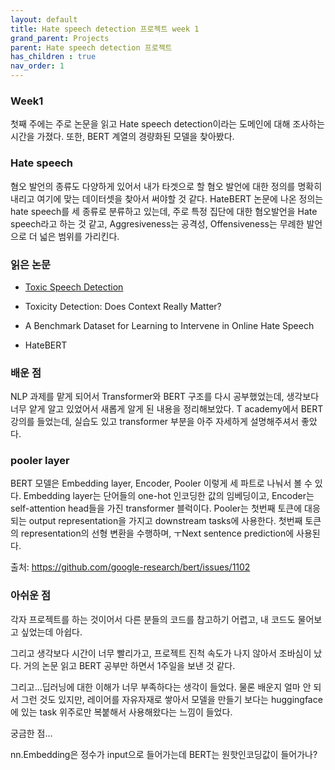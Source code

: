 ```yaml
---
layout: default
title: Hate speech detection 프로젝트 week 1
grand_parent: Projects
parent: Hate speech detection 프로젝트
has_children : true
nav_order: 1
---
```




### Week1

첫째 주에는 주로 논문을 읽고 Hate speech detection이라는 도메인에 대해 조사하는 시간을 가졌다. 또한, BERT 계열의 경량화된 모델을 찾아봤다.



### Hate speech

혐오 발언의 종류도 다양하게 있어서 내가 타겟으로 할 혐오 발언에 대한 정의를 명확히 내리고 여기에 맞는 데이터셋을 찾아서 써야할 것 같다. HateBERT 논문에 나온 정의는 hate speech를 세 종류로 분류하고 있는데, 주로 특정 집단에 대한 혐오발언을 Hate speech라고 하는 것 같고, Aggresiveness는 공격성, Offensiveness는 무례한 발언으로 더 넓은 범위를 가리킨다.



### 읽은 논문

* [Toxic Speech Detection](https://web.stanford.edu/class/archive/cs/cs224n/cs224n.1194/reports/custom/15744362.pdf)
* Toxicity Detection: Does Context Really Matter?
* A Benchmark Dataset for Learning to Intervene in Online Hate Speech

* HateBERT



### 배운 점

NLP 과제를 맡게 되어서 Transformer와 BERT 구조를 다시 공부했었는데,  생각보다 너무 얕게 알고 있었어서 새롭게 알게 된 내용을 정리해보았다. T academy에서 BERT 강의를 들었는데, 실습도 있고 transformer 부분을 아주 자세하게 설명해주셔서 좋았다.



### pooler layer

BERT 모델은 Embedding layer, Encoder, Pooler 이렇게 세 파트로 나눠서 볼 수 있다. Embedding layer는 단어들의 one-hot 인코딩한 값의 임베딩이고, Encoder는 self-attention head들을 가진 transformer 블럭이다. Pooler는 첫번째 토큰에 대응되는 output representation을 가지고 downstream tasks에 사용한다. 첫번째 토큰의 representation의 선형 변환을 수행하며, ㅜNext sentence prediction에 사용된다.



출처: https://github.com/google-research/bert/issues/1102



### 아쉬운 점

각자 프로젝트를 하는 것이어서 다른 분들의 코드를 참고하기 어렵고, 내 코드도 물어보고 싶었는데 아쉽다.



그리고 생각보다 시간이 너무 빨리가고, 프로젝트 진척 속도가 나지 않아서 조바심이 났다. 거의 논문 읽고 BERT 공부만 하면서 1주일을 보낸 것 같다.



그리고...딥러닝에 대한 이해가 너무 부족하다는 생각이 들었다. 물론 배운지 얼마 안 되서 그런 것도 있지만, 레이어를 자유자재로 쌓아서 모델을 만들기 보다는 huggingface에 있는 task 위주로만 복붙해서 사용해왔다는 느낌이 들었다.



궁금한 점...



nn.Embedding은 정수가 input으로 들어가는데 BERT는 원핫인코딩값이 들어가나?
